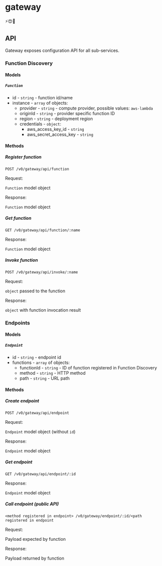 # gateway
⚡️😍💸

## API

Gateway exposes configuration API for all sub-services.

### Function Discovery

#### Models

##### `Function`

- id - `string` - function id/name
- instance - `array` of objects:
  - provider - `string` - compute provider, possible values: `aws-lambda`
  - originId - `string` - provider specific function ID
  - region - `string` - deployment region
  - credentials - `object`:
    - aws_access_key_id - `string`
    - aws_secret_access_key - `string`

#### Methods

##### Register function

`POST /v0/gateway/api/function`

Request:

`Function` model object

Response:

`Function` model object

##### Get function

`GET /v0/gateway/api/function/:name`

Response:

`Function` model object

##### Invoke function

`POST /v0/gateway/api/invoke/:name`

Request:

`object` passed to the function

Response:

`object` with function invocation result

### Endpoints

#### Models

##### `Endpoint`

- id - `string` - endpoint id
- functions - `array` of objects:
  - functionId - `string` - ID of function registered in Function Discovery
  - method - `string` - HTTP method
  - path - `string` - URL path

#### Methods

##### Create endpoint

`POST /v0/gateway/api/endpoint`

Request:

`Endpoint` model object (without `id`)

Response:

`Endpoint` model object

##### Get endpoint

 `GET /v0/gateway/api/endpoint/:id`

 Response:

 `Endpoint` model object

 ##### Call endpoint (public API)

`<method registered in endpoint> /v0/gateway/endpoint/:id/<path registered in endpoint`

Request:

Payload expected by function

Response:

Payload returned by function
